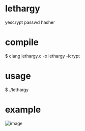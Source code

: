 # lethargy
yescrypt passwd hasher

# compile
$ clang lethargy.c -o lethargy -lcrypt

# usage
$ ./lethargy

# example
![image](https://github.com/user-attachments/assets/8f9ebbc0-ff45-4912-b551-d8b94be96583)
